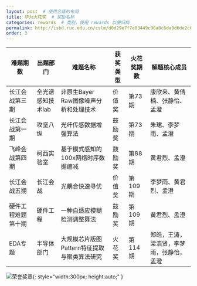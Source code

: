 ```yaml
---
layout: post  # 使用合适的布局
title: 华为火花奖  # 奖励名称
categories: rewards  # 类别，使用 rewards 以便归档
permalink: http://isbd.ruc.edu.cn/cslm/d0d29e7f7e83449c96a8c6da0d6de2c0.htm
order: 3
---
```


| 难题期数       | 出题部门                 | 难题名称                                   | 获奖类型   | 火花奖期数 | 解题核心成员                      |
| -------------- | ------------------------ | ------------------------------------------ | ---------- | ---------- | --------------------------------- |
| 长江会战第三期 | 全光谱感知技术lab        | 非原生Bayer Raw图像噪声分析和处理技术      | 价值奖     | 第73期     | 康欣来、黄倩楠、张静怡、孟澄      |
| 长江会战第一期 | 攻坚八纵                 | 光纤传感数据增强算法                       | 鼓励奖     | 第73期     | 朱珺、李梦雨、孟澄               |
| 飞峰会战第四期 | 柯西实验室               | 基于模式感知的100x网络时序数据缩减         | 鼓励奖     | 第88期     | 黄君烈、孟澄                     |
| 长江会战五期   | 长江会战                 | 光耦合快速寻优                             | 价值奖     | 第109期    | 李梦雨、黄君烈、孟澄             |
| 硬件工程难题第十期 | 硬件工程               | 一种自适应模糊检测调整算法                 | 鼓励奖     | 第109期    | 黄君烈、孟澄                     |
| EDA专题 | 半导体部门 | 大规模芯片版图Pattern特征提取与聚类算法研究 | 火花奖 | 第114期 |郑皓，王涛，梁浩贤，李梦雨，张静怡，孟澄 |
            
![荣誉奖章](../images/火花奖.jpg){: style="width:300px; height:auto;" }




